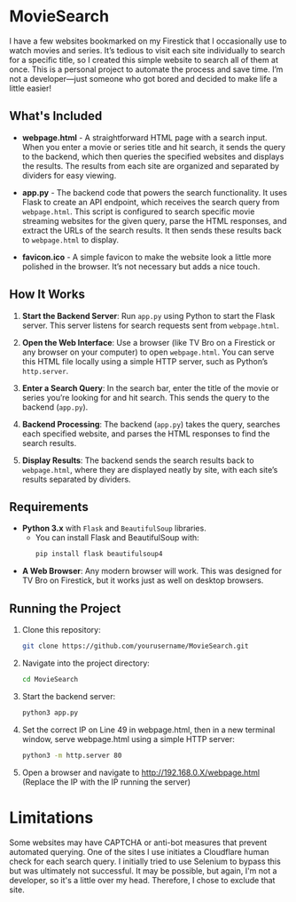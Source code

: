 # MovieSearch

I have a few websites bookmarked on my Firestick that I occasionally use to watch movies and series. It’s tedious to visit each site individually to search for a specific title, so I created this simple website to search all of them at once. This is a personal project to automate the process and save time. I’m not a developer—just someone who got bored and decided to make life a little easier!

## What's Included

- **webpage.html** - A straightforward HTML page with a search input. When you enter a movie or series title and hit search, it sends the query to the backend, which then queries the specified websites and displays the results. The results from each site are organized and separated by dividers for easy viewing.

- **app.py** - The backend code that powers the search functionality. It uses Flask to create an API endpoint, which receives the search query from `webpage.html`. This script is configured to search specific movie streaming websites for the given query, parse the HTML responses, and extract the URLs of the search results. It then sends these results back to `webpage.html` to display.

- **favicon.ico** - A simple favicon to make the website look a little more polished in the browser. It’s not necessary but adds a nice touch.

## How It Works

1. **Start the Backend Server**: Run `app.py` using Python to start the Flask server. This server listens for search requests sent from `webpage.html`.
   
2. **Open the Web Interface**: Use a browser (like TV Bro on a Firestick or any browser on your computer) to open `webpage.html`. You can serve this HTML file locally using a simple HTTP server, such as Python’s `http.server`.

3. **Enter a Search Query**: In the search bar, enter the title of the movie or series you’re looking for and hit search. This sends the query to the backend (`app.py`).

4. **Backend Processing**: The backend (`app.py`) takes the query, searches each specified website, and parses the HTML responses to find the search results.

5. **Display Results**: The backend sends the search results back to `webpage.html`, where they are displayed neatly by site, with each site’s results separated by dividers.

## Requirements

- **Python 3.x** with `Flask` and `BeautifulSoup` libraries.
  - You can install Flask and BeautifulSoup with:
    ```bash
    pip install flask beautifulsoup4
    ```
- **A Web Browser**: Any modern browser will work. This was designed for TV Bro on Firestick, but it works just as well on desktop browsers.

## Running the Project

1. Clone this repository:
   ```bash
   git clone https://github.com/yourusername/MovieSearch.git
   ```
2. Navigate into the project directory:
   ```bash
   cd MovieSearch
   ```
3. Start the backend server:
   ```bash
   python3 app.py
   ```
4. Set the correct IP on Line 49 in webpage.html, then in a new terminal window, serve webpage.html using a simple HTTP server:
   ```bash
   python3 -m http.server 80
   ```
5. Open a browser and navigate to http://192.168.0.X/webpage.html (Replace the IP with the IP running the server)

# Limitations
Some websites may have CAPTCHA or anti-bot measures that prevent automated querying. One of the sites I use initiates a Cloudflare human check for each search query. I initially tried to use Selenium to bypass this but was ultimately not successful. It may be possible, but again, I'm not a developer, so it's a little over my head. Therefore, I chose to exclude that site.
